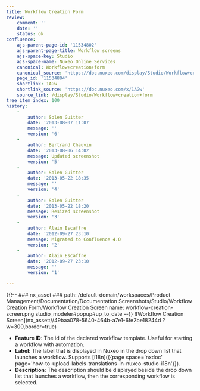 ```yaml
---
title: Workflow Creation Form
review:
    comment: ''
    date: ''
    status: ok
confluence:
    ajs-parent-page-id: '11534802'
    ajs-parent-page-title: Workflow screens
    ajs-space-key: Studio
    ajs-space-name: Nuxeo Online Services
    canonical: Workflow+creation+form
    canonical_source: 'https://doc.nuxeo.com/display/Studio/Workflow+creation+form'
    page_id: '11534804'
    shortlink: 1AGw
    shortlink_source: 'https://doc.nuxeo.com/x/1AGw'
    source_link: /display/Studio/Workflow+creation+form
tree_item_index: 100
history:
    -
        author: Solen Guitter
        date: '2013-08-07 11:07'
        message: ''
        version: '6'
    -
        author: Bertrand Chauvin
        date: '2013-08-06 14:02'
        message: Updated screenshot
        version: '5'
    -
        author: Solen Guitter
        date: '2013-05-22 18:35'
        message: ''
        version: '4'
    -
        author: Solen Guitter
        date: '2013-05-22 18:20'
        message: Resized screenshot
        version: '3'
    -
        author: Alain Escaffre
        date: '2012-09-27 23:10'
        message: Migrated to Confluence 4.0
        version: '2'
    -
        author: Alain Escaffre
        date: '2012-09-27 23:10'
        message: ''
        version: '1'

---
```

{{!--     ### nx_asset ###
    path: /default-domain/workspaces/Product Management/Documentation/Documentation Screenshots/Studio/Workflow Creation Form/Workflow Creation Screen
    name: workflow-creation-screen.png
    studio_modeler#popup#up_to_date
--}}
![Workflow Creation Screen](nx_asset://49baa078-5640-464b-a7e1-6fe2be18244d ?w=300,border=true)

- **Feature ID**: The id of the declared workflow template. Useful for starting a workflow with automation.
- **Label**: The label that is displayed in Nuxeo in the drop down list that launches a workflow. Supports [i18n]({{page space='nxdoc' page='how-to-upload-labels-translations-in-nuxeo-studio-i18n'}}).
- **Description**: The description should be displayed beside the drop down list that launches a workflow, then the corresponding workflow is selected.
